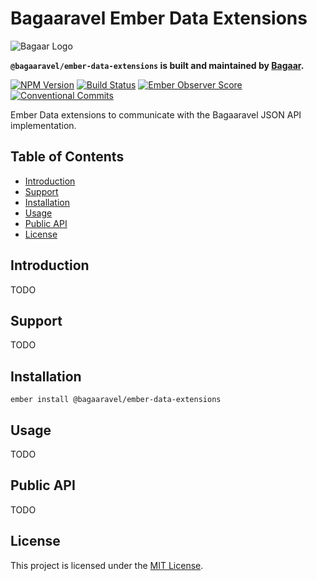 # Bagaaravel Ember Data Extensions

![Bagaar Logo](https://bagaar.be/hubfs/logo-bagaar-black.svg)

**`@bagaaravel/ember-data-extensions` is built and maintained by [Bagaar](https://bagaar.be).**

[![NPM Version](https://badge.fury.io/js/%40bagaaravel%2Fember-data-extensions.svg)](https://badge.fury.io/js/%40bagaaravel%2Fember-data-extensions) [![Build Status](https://travis-ci.org/Bagaar/ember-data-extensions.svg?branch=master)](https://travis-ci.org/Bagaar/ember-data-extensions) [![Ember Observer Score](https://emberobserver.com/badges/-bagaaravel-ember-data-extensions.svg)](https://emberobserver.com/addons/@bagaaravel/ember-data-extensions) [![Conventional Commits](https://img.shields.io/badge/Conventional%20Commits-1.0.0-yellow.svg)](https://conventionalcommits.org)

Ember Data extensions to communicate with the Bagaaravel JSON API implementation.

## Table of Contents

- [Introduction](#introduction)
- [Support](#support)
- [Installation](#installation)
- [Usage](#usage)
- [Public API](#public-api)
- [License](#license)

## Introduction

TODO

## Support

TODO

## Installation

```shell
ember install @bagaaravel/ember-data-extensions
```

## Usage

TODO

## Public API

TODO

## License

This project is licensed under the [MIT License](./LICENSE.md).
